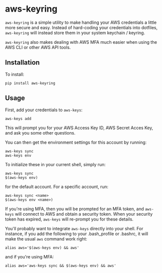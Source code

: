# aws-keyring

`aws-keyring` is a simple utility to make handling your AWS credentials a little more secure and easy.  Instead of hard-coding your credentials into dotfiles, `aws-keyring` will instead store them in your system keychain / keyring.

`aws-keyring` also makes dealing with AWS MFA much easier when using the AWS CLI or other AWS API tools.

## Installation

To install:

    pip install aws-keyring

## Usage

First, add your credentials to `aws-keys`:

    aws-keys add

This will prompt you for your AWS Access Key ID, AWS Secret Acces Key, and ask you some other questions.

You can then get the environment settings for this account by running:

    aws-keys sync
    aws-keys env

To initialize these in your current shell, simply run:

    aws-keys sync
    $(aws-keys env)

for the default account.  For a specific account, run:

    aws-keys sync <name>
    $(aws-keys env <name>)

If you're using MFA, then you will be prompted for an MFA token, and `aws-keys` will connect to AWS and obtain a security token.  When your security token has expired, `aws-keys` will re-prompt you for these details.

You'll probably want to integrate `aws-keys` directly into your shell.  For instance, if you add the following to your .bash_profile or .bashrc, it will make the usual `aws` command work right:

    alias aws='$(aws-keys env) && aws'

and if you're using MFA:

    alias aws='aws-keys sync && $(aws-keys env) && aws'
